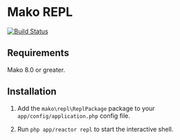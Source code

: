 # Mako REPL

[![Build Status](https://github.com/mako-framework/repl/workflows/Tests/badge.svg)](https://github.com/mako-framework/repl/actions?query=workflow%3ATests)

## Requirements

Mako 8.0 or greater.

## Installation

1) Add the ```mako\repl\ReplPackage``` package to your ```app/config/application.php``` config file.

2) Run ```php app/reactor repl``` to start the interactive shell.
